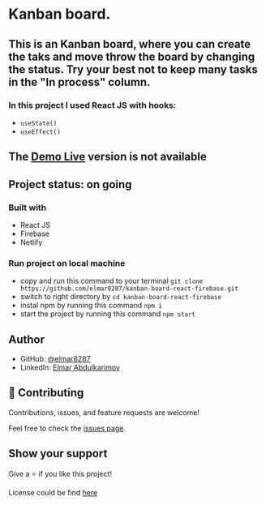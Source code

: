 # Kanban board.

## This is an Kanban board, where you can create the taks and move throw the board by changing the status. Try your best not to keep many tasks in the "In process" column.

### In this project I used React JS with hooks:
- `useState()`
- `useEffect()`
<!-- 
![screenshot](./public/assets/dreamcarsautosales.png) -->

## The [Demo Live](#) version is not available

## Project status: on going

### Built with

- React JS
- Firebase
- Netlify

### Run project on local machine

- copy and run this command to your terminal `git clone https://github.com/elmar8287/kanban-board-react-firebase.git`
- switch to right directory by `cd kanban-board-react-firebase`
- instal npm by running this command `npm i`
- start the project by running this command `npm start`

## Author

- GitHub: [@elmar8287](https://github.com/elmar8287)
- LinkedIn: [Elmar Abdulkarimov](https://www.linkedin.com/in/elmar.abdulkarimov/)

## 🤝 Contributing

Contributions, issues, and feature requests are welcome!

Feel free to check the [issues page](https://github.com/elmar8287/kanban-board-react-firebase/issues).

## Show your support

Give a ⭐️ if you like this project!

License could be find [here](https://github.com/elmar8287/kanban-board-react-firebase/blob/dev/LICENSE)
